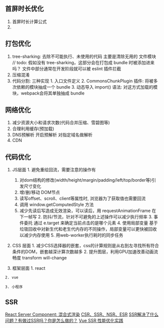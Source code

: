 ## 首屏时长优化
  1. 首屏时长计算公式
  2. 

## 打包优化
  1. tree-sharking: 去除不可能执行、未使用的代码
    主要是清除无用的 文件模块 // todo: 假如没有 tree-sharking，这部分会在打包成 bundle 时被添加进来吗？
    文件中部分通常在开发阶段就可以被 eslint 插件拦截
  2. 压缩混淆
  3. 代码分割: 三种实现
    1. 入口文件定义
    2. CommonsChunkPlugin 插件: 将被多次依赖的模块抽成一个 bundle
    3. 动态导入 import() 语法: 对这方式加载的模块，webpack会将其单独抽成 bundle

## 网络优化
  1. 减少资源大小和请求次数(代码合并压缩、雪碧图等)
  2. 合理利用缓存(预加载)
  3. DNS预解析
    <meta http-equiv="x-dns-prefetch-control" content="on" /> 开启预解析
    <link rel="dns-prefetch" href="www.test.com" /> 对指定域名做解析 
  4. CDN 

## 代码优化 
  1. JS层面
    1. 避免重绘回流，需要注意的操作有
      1. 对dom结构的修改(width/height/margin/padding/left/top/border等)引发尺寸变化
      2. 增/删/移动 DOM节点
      3. 读写offset、scroll、client等属性时, 浏览器为了获取值也需要回流
      4. 调用 window.getComputedStyle 方法
      5. 减少先读后写造成无效渲染，可以读后，用 requestAnimationFrame 在下一帧写
    2. 防抖/节流，针对不可避免的上述操作可以减少执行频率
    3. 事件委托
      通过 e.target 来确定当前点击的是哪个元素
    4. 使用局部变量
      基于垃圾回收中对新生代和老生代内存的不同操作，局部变量可以更快被回收以减少内存使用
    5. 用web-worker执行耗时的同步任务

  2. CSS 层面
    1. 减少CSS选择器的嵌套，css的计算规则是从右到左寻找所有符合条件的DOM，嵌套越深计算次数越多
    2. 提升图层，利用GPU加速改善动画流畅度
      transform
      will-change

  3. 框架层面
    1. react

    2. vue

    3. 小程序
  
## SSR
  [React Server Component: 混合式渲染](https://mp.weixin.qq.com/s/NV-9MsZDamIV-alk1XUBqQ)
  [CSR、SSR、NSR、ESR](https://mp.weixin.qq.com/s/MZRZxmXSoAnGln5podQIKw)
  [SSR解决了什么问题？有做过SSR吗？你是怎么做的？](https://mp.weixin.qq.com/s/wARktKyXpGb1RtDk2ybDOA)
  [Vue SSR 性能优化实践](https://mp.weixin.qq.com/s/BC8gTS6hUtz1tmEvVZOZEA)